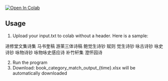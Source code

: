 [![Open In Colab](https://colab.research.google.com/assets/colab-badge.svg)](https://colab.research.google.com/drive/134YHNsURB2FlYXftUM8RtyFHWSe-07oX?usp=sharing)


## Usage

1. Upload your input.txt to colab without a header. Here is a sample:

进修堂文集诗集
马书奎稿
游莱三体诗稿
鲍觉生诗钞
赋则
觉生诗钞
咏古诗钞
咏史诗钞
咏物诗钞
咏物咏史感应诗
补竹轩集
澄怀园诗

2. Run the program
3. Download: book_category_match_output_{time}.xlsx will be automatically downloaded
